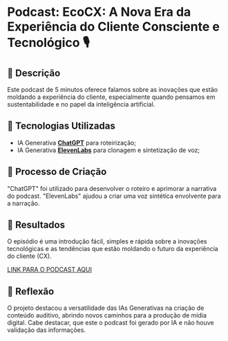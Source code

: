 # Podcast: EcoCX: A Nova Era da Experiência do Cliente Consciente e Tecnológico 🎙️

## 📒 Descrição
Este podcast de 5 minutos oferece falamos sobre as inovações que estão moldando a experiência do cliente, especialmente quando pensamos em sustentabilidade e no papel da inteligência artificial.

## 🤖 Tecnologias Utilizadas
- IA Generativa **[ChatGPT](https://chat.openai.com)** para roteirização;
- IA Generativa **[ElevenLabs](https://www.elevenlabs.io)** para clonagem e sintetização de voz;

## 🧐 Processo de Criação
"ChatGPT" foi utilizado para desenvolver o roteiro e aprimorar a narrativa do podcast. "ElevenLabs" ajudou a criar uma voz sintética envolvente para a narração.

## 🚀 Resultados
O episódio é uma introdução fácil, simples e rápida sobre a inovações tecnológicas e as tendências que estão moldando o futuro da experiência do cliente (CX).

[LINK PARA O PODCAST AQUI](https://github.com/scylaf/curso-DIO/blob/main/ElevenLabs_2025-01-26T21_29_00_Alice_pre_s50_sb75_se0_b_m20-Ep01CXIA.mp3)

## 💭 Reflexão
O projeto destacou a versatilidade das IAs Generativas na criação de conteúdo auditivo, abrindo novos caminhos para a produção de mídia digital. Cabe destacar, que este o podcast foi gerado por IA e não houve validação das informações.  
